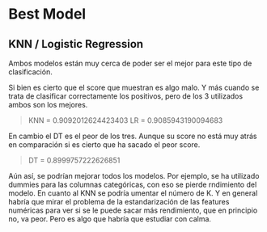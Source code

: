 # Best Model

## KNN / Logistic Regression

Ambos modelos están muy cerca de poder ser el mejor para este tipo de clasificación.

Si bien es cierto que el score que muestran es algo malo. Y más cuando se trata de clasificar correctamente los positivos, pero de los 3 utilizados ambos son los mejores.

> KNN = 0.9092012624423403
> LR = 0.9085943190094683

En cambio el DT es el peor de los tres. Aunque su score no está muy atrás en comparación si es cierto que ha sacado el peor score.

> DT = 0.8999757222626851

Aún así, se podrían mejorar todos los modelos. Por ejemplo, se ha utilizado dummies para las columnas categóricas, con eso se pierde rndimiento del modelo. En cuanto al KNN se podría umentar el número de K. Y en general habría que mirar el problema de la estandarización de las features numéricas para ver si se le puede sacar más rendimiento, que en principio no, va peor. Pero es algo que habría que estudiar con calma.
